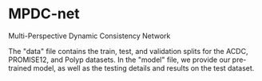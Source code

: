 # MPDC-net
Multi-Perspective Dynamic Consistency Network

The "data" file contains the train, test, and validation splits for the ACDC, PROMISE12, and Polyp datasets.
In the "model" file, we provide our pre-trained model, as well as the testing details and results on the test dataset.
